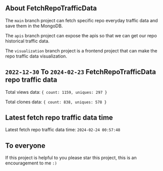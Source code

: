 ## About FetchRepoTrafficData

The `main` branch project can fetch specific repo everyday traffic data and save them in the MongoDB.

The `apis` branch project can expose the apis so that we can get our repo historical traffic data.

The `visualization` branch project is a frontend project that can make the repo traffic data visualization.

## `2022-12-30` To `2024-02-23` FetchRepoTrafficData repo traffic data

Total views data: `{ count: 1159, uniques: 297 }`

Total clones data: `{ count: 838, uniques: 578 }`

## Latest fetch repo traffic data time

Latest fetch repo traffic data time: `2024-02-24 00:57:48`

## To everyone

If this project is helpful to you please star this project, this is an encouragement to me `:)`



